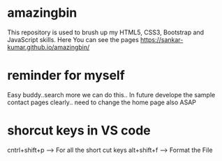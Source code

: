 # amazingbin

This repository is used to brush up my HTML5, CSS3, Bootstrap and JavaScript skills.
Here You can see the pages https://sankar-kumar.github.io/amazingbin/


# reminder for myself

Easy buddy..search more we can do this..
In future develope the sample contact pages clearly.. need to change the home page also ASAP

# shorcut keys in VS code

cntrl+shift+p   --> For all the short cut keys
alt+shift+f     --> Format the File